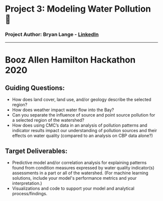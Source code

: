 # Project 3: Modeling Water Pollution :ocean:
### Project Author: Bryan Lange - [LinkedIn](https://www.linkedin.com/in/bryanrobertlange) 
---
# Booz Allen Hamilton Hackathon 2020 
## Guiding Questions:

* How does land cover, land use, and/or geology describe the selected region? ​
* How does weather impact water flow into the Bay?​
* Can you separate the influence of source and point source pollution for a selected region of the watershed?​
* How does using CMC’s data in an analysis of pollution patterns and indicator results impact our understanding of pollution sources and their effects on water quality (compared to an analysis on CBP data alone?)

## Target Deliverables:

- Predictive model and/or correlation analysis for explaining patterns found from condition measures expressed by water quality indicator(s) assessments in a part or all of the watershed​. (For machine learning solutions, include your model's performance metrics and your interpretation.)
- Visualizations and code to support your model and analytical process/findings.

